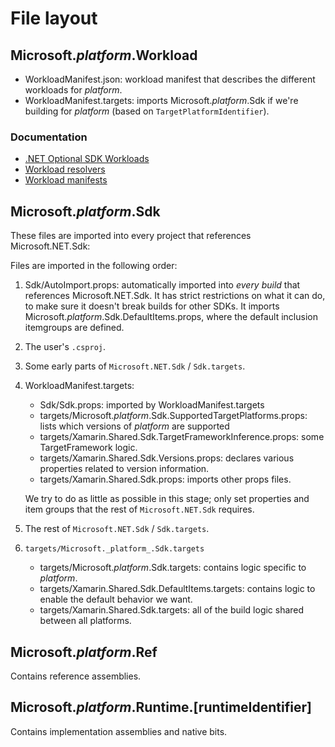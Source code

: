 # File layout

## Microsoft._platform_.Workload

* WorkloadManifest.json: workload manifest that describes the different
  workloads for _platform_.
* WorkloadManifest.targets: imports Microsoft._platform_.Sdk if we're building
  for _platform_ (based on `TargetPlatformIdentifier`).

### Documentation

* [.NET Optional SDK
  Workloads](https://github.com/dotnet/designs/blob/main/accepted/2020/workloads/workloads.md)
* [Workload
  resolvers](https://github.com/dotnet/designs/blob/main/accepted/2020/workloads/workload-resolvers.md)
* [Workload manifests](https://github.com/dotnet/designs/pull/120)

## Microsoft._platform_.Sdk

These files are imported into every project that references Microsoft.NET.Sdk:

Files are imported in the following order:

1. Sdk/AutoImport.props: automatically imported into _every build_ that
   references Microsoft.NET.Sdk. It has strict restrictions on what it can do,
   to make sure it doesn't break builds for other SDKs. It imports
   Microsoft._platform_.Sdk.DefaultItems.props, where the default inclusion
   itemgroups are defined.

2. The user's `.csproj`.

3. Some early parts of `Microsoft.NET.Sdk` / `Sdk.targets`.

4. WorkloadManifest.targets:

    * Sdk/Sdk.props: imported by WorkloadManifest.targets
    * targets/Microsoft._platform_.Sdk.SupportedTargetPlatforms.props: lists which
      versions of _platform_ are supported
    * targets/Xamarin.Shared.Sdk.TargetFrameworkInference.props: some TargetFramework
      logic.
    * targets/Xamarin.Shared.Sdk.Versions.props: declares various properties related to
      version information.
    * targets/Xamarin.Shared.Sdk.props: imports other props files.

    We try to do as little as possible in this stage; only set properties and
    item groups that the rest of `Microsoft.NET.Sdk` requires.

5. The rest of `Microsoft.NET.Sdk` / `Sdk.targets`.

6. `targets/Microsoft._platform_.Sdk.targets`

    * targets/Microsoft._platform_.Sdk.targets: contains logic specific to _platform_.
    * targets/Xamarin.Shared.Sdk.DefaultItems.targets: contains logic to enable the
      default behavior we want.
    * targets/Xamarin.Shared.Sdk.targets: all of the build logic shared between all
      platforms.

## Microsoft._platform_.Ref

Contains reference assemblies.

## Microsoft._platform_.Runtime.[runtimeIdentifier]

Contains implementation assemblies and native bits.
